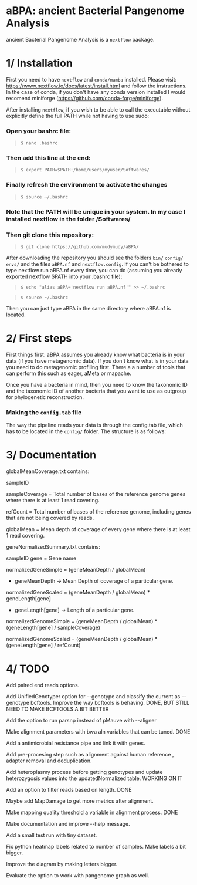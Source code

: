 # aBPA: ancient Bacterial Pangenome Analysis

ancient Bacterial Pangenome Analysis is a `nextflow` package.

# 1/ Installation


First you need to have `nextflow` and `conda/mamba` installed. Please visit: https://www.nextflow.io/docs/latest/install.html and follow the instructions. In the case of conda, if you don't have any conda version installed I would recomend miniforge (https://github.com/conda-forge/miniforge).


After installing `nextflow`, if you wish to be able to call the executable without explicitly define the full PATH while not having to use sudo:


### Open your bashrc file:


>`$ nano .bashrc`


### Then add this line at the end: 


>`$ export PATH=$PATH:/home/users/myuser/Softwares/`

### Finally refresh the environment to activate the changes


>`$ source ~/.bashrc`


### Note that the PATH will be unique in your system. In my case I installed nextflow in the folder /Softwares/


### Then git clone this repository:



>`$ git clone https://github.com/mudymudy/aBPA/`


After downloading the repository you should see the folders `bin/` `config/` `envs/` and the files `aBPA.nf` and `nextflow.config`.
If you can't be bothered to type nextflow run aBPA.nf every time, you can do (assuming you already exported nextflow $PATH into your .bashrc file):

>`$ echo "alias aBPA='nextflow run aBPA.nf'" >> ~/.bashrc`


>`$ source ~/.bashrc`



Then you can just type aBPA in the same directory where aBPA.nf is located.


# 2/ First steps


First things first. aBPA assumes you already know what bacteria is in your data (if you have metagenomic data). If you don't know what is in your data you need to do metagenomic profiling first. There a a number of tools that can perform this such as eager, aMeta or mapache.

Once you have a bacteria in mind, then you need to know the taxonomic ID and the taxonomic ID of another bacteria that you want to use as outgroup for phylogenetic reconstruction. 


### Making the `config.tab` file

The way the pipeline reads your data is through the config.tab file, which has to be located in the `config/` folder. The structure is as follows:




# 3/ Documentation



globalMeanCoverage.txt contains:

sampleID

sampleCoverage = Total number of bases of the reference genome genes where there is at least 1 read covering.

refCount = Total number of bases of the reference genome, including genes that are not being covered by reads.

globalMean = Mean depth of coverage of every gene where there is at least 1 read covering.

geneNormalizedSummary.txt contains:

sampleID
gene = Gene name

normalizedGeneSimple = (geneMeanDepth / globalMean)
-	geneMeanDepth -> Mean Depth of coverage of a particular gene.

normalizedGeneScaled = (geneMeanDepth / globalMean) * geneLength[gene]
-	geneLength[gene] -> Length of a particular gene.

normalizedGenomeSimple = (geneMeanDepth / globalMean) * (geneLength[gene] / sampleCoverage)

normalizedGenomeScaled = (geneMeanDepth / globalMean) * (geneLength[gene] / refCount)




# 4/ TODO



Add paired end reads options.



Add UnifiedGenotyper option for --genotype and classify the current as --genotype bcftools. Improve the way bcftools is behaving. DONE, BUT STILL NEED TO MAKE BCFTOOLS A BIT BETTER



Add the option to run parsnp instead of pMauve with --aligner



Make alignment parameters with bwa aln variables that can be tuned. DONE



Add a antimicrobial resistance pipe and link it with genes.



Add pre-procesing step such as alignment against human reference , adapter removal and deduplication.



Add heteroplasmy process before getting genotypes and update heterozygosis values into the updatedNormalized table. WORKING ON IT



Add an option to filter reads based on length. DONE




Maybe add MapDamage to get more metrics after alignment.




Make mapping quality threshold a variable in alignment process. DONE




Make documentation and improve --help message.




Add a small test run with tiny dataset.




Fix python heatmap labels related to number of samples. Make labels a bit bigger.




Improve the diagram by making letters bigger.




Evaluate the option to work with pangenome graph as well.







